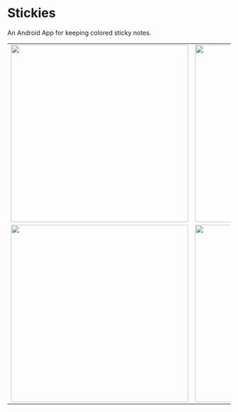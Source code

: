 # Stickies
An Android App for keeping colored sticky notes.

<table>
  <tr>
    <td>
      <img src="https://user-images.githubusercontent.com/19228006/49688496-dfaac680-fb1b-11e8-841c-ebc41df66421.png" height="400" />
    </td>
    <td>
      <img src="https://user-images.githubusercontent.com/19228006/49688498-ef2a0f80-fb1b-11e8-98f5-08cfd80043ce.png" height="400" />
     </td>
     <td>
      <img src="https://user-images.githubusercontent.com/19228006/49688502-fea95880-fb1b-11e8-872a-417e04441f22.png" height="400" />
    </td>
  </tr>
  <tr>
    <td>
      <img src="https://user-images.githubusercontent.com/19228006/49688506-184aa000-fb1c-11e8-999d-85989c158769.png" height="400" />
    </td>
    <td>
      <img src="https://user-images.githubusercontent.com/19228006/49688512-27c9e900-fb1c-11e8-8d20-888bd25d4798.png" height="400" />
     </td>
     <td>
      <img src="https://user-images.githubusercontent.com/19228006/49688514-36b09b80-fb1c-11e8-9e0e-ba0a34155769.png" height="400" />
    </td>
  </tr>
</table>
